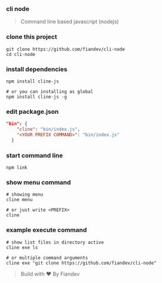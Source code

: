 ### cli node

> Command line based javascript (nodejs)

### clone this project

```shell
git clone https://github.com/fiandev/cli-node
cd cli-node
```

### install dependencies

```shell
npm install cline-js

# or you can installing as global
npm install cline-js -g
```

### edit package.json

```json
"bin": {
    "cline": "bin/index.js",
    "<YOUR PREFIX COMMAND>": "bin/index.js"
  }
```

### start command line

```shell
npm link
```

### show menu command

```shell
# showing menu
cline menu

# or just write <PREFIX>
cline
```

### example execute command

```shell
# show list files in directory active
cline exe ls

# or multiple command arguments
cline exe "git clone https://github.com/fiandev/cli-node"
```

> Build with ❤️ By Fiandev
